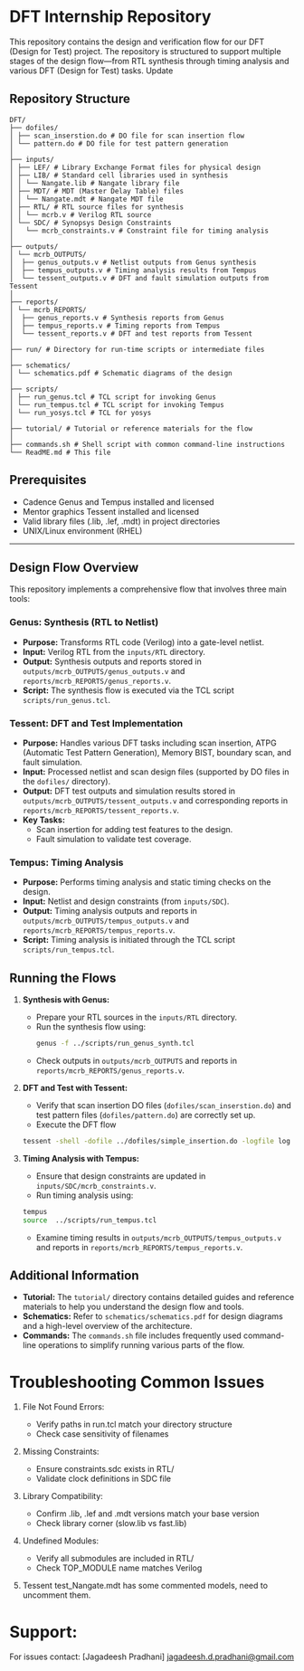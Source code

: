 # DFT Internship Repository

This repository contains the design and verification flow for our DFT (Design for Test) project. The repository is structured to support multiple stages of the design flow—from RTL synthesis through timing analysis and various DFT (Design for Test) tasks.
Update
## Repository Structure
```
DFT/ 
├── dofiles/ 
│ ├── scan_inserstion.do # DO file for scan insertion flow 
│ └── pattern.do # DO file for test pattern generation 
│
├── inputs/ 
│ ├── LEF/ # Library Exchange Format files for physical design 
│ ├── LIB/ # Standard cell libraries used in synthesis 
│ │ └── Nangate.lib # Nangate library file 
│ ├── MDT/ # MDT (Master Delay Table) files 
│ │ └── Nangate.mdt # Nangate MDT file 
│ ├── RTL/ # RTL source files for synthesis 
│ │ └── mcrb.v # Verilog RTL source 
│ └── SDC/ # Synopsys Design Constraints 
│   └── mcrb_constraints.v # Constraint file for timing analysis 
│
├── outputs/ 
│ └── mcrb_OUTPUTS/ 
│  ├── genus_outputs.v # Netlist outputs from Genus synthesis 
│  ├── tempus_outputs.v # Timing analysis results from Tempus 
│  └── tessent_outputs.v # DFT and fault simulation outputs from Tessent 
│
├── reports/ 
│ └── mcrb_REPORTS/ 
│  ├── genus_reports.v # Synthesis reports from Genus 
│  ├── tempus_reports.v # Timing reports from Tempus 
│  └── tessent_reports.v # DFT and test reports from Tessent 
│
├── run/ # Directory for run-time scripts or intermediate files 
│
├── schematics/ 
│ └── schematics.pdf # Schematic diagrams of the design 
│
├── scripts/ 
│ ├── run_genus.tcl # TCL script for invoking Genus 
│ └── run_tempus.tcl # TCL script for invoking Tempus
│ └── run_yosys.tcl # TCL for yosys 
│
├── tutorial/ # Tutorial or reference materials for the flow 
│
├── commands.sh # Shell script with common command-line instructions 
└── ReadME.md # This file
```

## Prerequisites
- Cadence Genus and Tempus installed and licensed
- Mentor graphics Tessent installed and licensed
- Valid library files (.lib, .lef, .mdt) in project directories
- UNIX/Linux environment (RHEL)

---

## Design Flow Overview

This repository implements a comprehensive flow that involves three main tools:

### Genus: Synthesis (RTL to Netlist)
- **Purpose:** Transforms RTL code (Verilog) into a gate-level netlist.
- **Input:** Verilog RTL from the `inputs/RTL` directory.
- **Output:** Synthesis outputs and reports stored in `outputs/mcrb_OUTPUTS/genus_outputs.v` and `reports/mcrb_REPORTS/genus_reports.v`.
- **Script:** The synthesis flow is executed via the TCL script `scripts/run_genus.tcl`.

### Tessent: DFT and Test Implementation
- **Purpose:** Handles various DFT tasks including scan insertion, ATPG (Automatic Test Pattern Generation), Memory BIST, boundary scan, and fault simulation.
- **Input:** Processed netlist and scan design files (supported by DO files in the `dofiles/` directory).
- **Output:** DFT test outputs and simulation results stored in `outputs/mcrb_OUTPUTS/tessent_outputs.v` and corresponding reports in `reports/mcrb_REPORTS/tessent_reports.v`.
- **Key Tasks:** 
  - Scan insertion for adding test features to the design.
  - Fault simulation to validate test coverage.

### Tempus: Timing Analysis
- **Purpose:** Performs timing analysis and static timing checks on the design.
- **Input:** Netlist and design constraints (from `inputs/SDC`).
- **Output:** Timing analysis outputs and reports in `outputs/mcrb_OUTPUTS/tempus_outputs.v` and `reports/mcrb_REPORTS/tempus_reports.v`.
- **Script:** Timing analysis is initiated through the TCL script `scripts/run_tempus.tcl`.

## Running the Flows

1. **Synthesis with Genus:**
   - Prepare your RTL sources in the `inputs/RTL` directory.
   - Run the synthesis flow using:
     ```bash
     genus -f ../scripts/run_genus_synth.tcl
     ```
   - Check outputs in `outputs/mcrb_OUTPUTS` and reports in `reports/mcrb_REPORTS/genus_reports.v`.

2. **DFT and Test with Tessent:**
   - Verify that scan insertion DO files (`dofiles/scan_inserstion.do`) and test pattern files (`dofiles/pattern.do`) are correctly set up.
   - Execute the DFT flow 
   ```bash
   tessent -shell -dofile ../dofiles/simple_insertion.do -logfile log -replace
   ```


3. **Timing Analysis with Tempus:**
   - Ensure that design constraints are updated in `inputs/SDC/mcrb_constraints.v`.
   - Run timing analysis using:
    ```bash
    tempus
    source  ../scripts/run_tempus.tcl
    ```
   - Examine timing results in `outputs/mcrb_OUTPUTS/tempus_outputs.v` and reports in `reports/mcrb_REPORTS/tempus_reports.v`.

## Additional Information

- **Tutorial:** The `tutorial/` directory contains detailed guides and reference materials to help you understand the design flow and tools.
- **Schematics:** Refer to `schematics/schematics.pdf` for design diagrams and a high-level overview of the architecture.
- **Commands:** The `commands.sh` file includes frequently used command-line operations to simplify running various parts of the flow.

# Troubleshooting Common Issues
1. File Not Found Errors:
    - Verify paths in run.tcl match your directory structure
    - Check case sensitivity of filenames

2. Missing Constraints:
    - Ensure constraints.sdc exists in RTL/
    - Validate clock definitions in SDC file

3. Library Compatibility:
    - Confirm .lib, .lef and .mdt versions match your base version
    - Check library corner (slow.lib vs fast.lib)

4. Undefined Modules:
    - Verify all submodules are included in RTL/
    - Check TOP_MODULE name matches Verilog

5. Tessent test_Nangate.mdt has some commented models, need to uncomment them.

# Support:
For issues contact: [Jagadeesh Pradhani] jagadeesh.d.pradhani@gmail.com <br>
